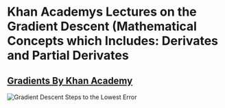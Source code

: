 <h1>Khan Academys Lectures on the Gradient Descent (Mathematical Concepts which Includes: Derivates and Partial Derivates</h1>

[<h2>Gradients By Khan Academy</h2>](https://www.khanacademy.org/math/multivariable-calculus/multivariable-derivatives/gradient-and-directional-derivatives/v/gradient)


![Gradient Descent Steps to the Lowest Error](https://video.udacity-data.com/topher/2017/January/587ba606_gradient-descent/gradient-descent.png)
